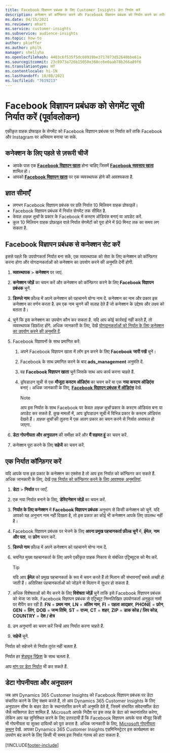 ```yaml
---
title: Facebook विज्ञापन प्रबंधक के लिए Customer Insights डेटा निर्यात करें
description: कनेक्शन को कॉन्फ़िगर करने और Facebook विज्ञापन प्रबंधक को निर्यात करने का तरीका जानें.
ms.date: 04/15/2021
ms.reviewer: mhart
ms.service: customer-insights
ms.subservice: audience-insights
ms.topic: how-to
author: pkieffer
ms.author: philk
manager: shellyha
ms.openlocfilehash: 4403c6f535f5dc60919be3717073d52640bbe61a
ms.sourcegitcommit: 23c8973a726b15050e368cc6e0aab78b266a89f6
ms.translationtype: HT
ms.contentlocale: hi-IN
ms.lasthandoff: 10/08/2021
ms.locfileid: "7619213"
---
```

# <a name="export-segments-list-to-facebook-ads-manager-preview"></a>Facebook विज्ञापन प्रबंधक को सेगमेंट सूची निर्यात करें (पूर्वावलोकन)

एकीकृत ग्राहक प्रोफाइल के सेगमेंट को Facebook विज्ञापन प्रबंधक पर निर्यात करें ताकि Facebook और Instagram पर अभियान बनाया जा सके.

## <a name="prerequisites-for-connection"></a>कनेक्शन के लिए पहले से ज़रूरी चीजें

- आपके पास एक [**Facebook विज्ञापन खाता**](https://www.facebook.com/business/learn/lessons/step-by-step-ads-manager-account) होना चाहिए जिसमें [**Facebook व्यवसाय खाता**](https://business.facebook.com/) शामिल हो।
- आपको [**Facebook विज्ञापन खाता**](https://www.facebook.com/business/learn/lessons/step-by-step-ads-manager-account) पर एक व्यवस्थापक होने की आवश्यकता है.

## <a name="known-limitations"></a>ज्ञात सीमाएँ

- लगभग Facebook विज्ञापन प्रबंधक पर प्रति निर्यात 10 मिलियन ग्राहक प्रोफाइलें।
- Facebook विज्ञापन प्रबंधक में निर्यात सेगमेंट तक सीमित है.
- केवल *ग्राहक सूची* के प्रकार के Facebook में कस्टम ऑडियंस बनाएं या अपडेट करें.
- कुल 10 मिलियन ग्राहक प्रोफ़ाइल वाले निर्यात सेगमेंटों को पूरा होने में 90 मिनट तक का समय लग सकता है.

## <a name="set-up-connection-to-facebook-ads-manager"></a>Facebook विज्ञापन प्रबंधक से कनेक्शन सेट करें

इससे पहले कि उपयोगकर्ता निर्यात बना सकें, एक व्यवस्थापक को सेवा के लिए कनेक्शन को कॉन्फ़िगर करना होगा और योगदानकर्ताओं को कनेक्शन का उपयोग करने की अनुमति देनी होगी.

1. **व्यवस्थापक** > **कनेक्शन** पर जाएं.

1. **कनेक्शन जोड़ें** का चयन करें और कनेक्शन को कॉन्फ़िगर करने के लिए **Facebook विज्ञापन प्रबंधक** चुनें.

1. **डिस्प्ले नाम** फ़ील्ड में अपने कनेक्शन को पहचानने योग्य नाम दें. कनेक्शन का नाम और प्रकार इस कनेक्शन का वर्णन करता है. हम एक नाम चुनने की सलाह देते हैं जो कनेक्शन के उद्देश्य और लक्ष्य को बताता है।

1. चुनें कि इस कनेक्शन का उपयोग कौन कर सकता है. यदि आप कोई कार्रवाई नहीं करते हैं, तो व्यवस्थापक डिफ़ॉल्ट होंगे. अधिक जानकारी के लिए, देखें [योगदानकर्ताओं को निर्यात के लिए कनेक्शन का उपयोग करने की अनुमति दें](connections.md#allow-contributors-to-use-a-connection-for-exports).

1. Facebook विज्ञापनों के साथ प्रमाणित करें: 

   1. अपने Facebook विज्ञापन खाता में लॉग इन करने के लिए **Facebook जारी रखें** चुनें।

   1. Facebook के साथ प्रमाणित करने के बाद **ads_management** अनुमति दें.

   1. वह **Facebook विज्ञापन खाता** चुनें जिसके साथ आप कार्य करना चाहते हैं.

   1. ड्रॉपडाउन सूची से एक **मौजूदा कस्टम ऑडिएंस** का चयन करें या एक **नया कस्टम ऑडिएंस** बनाएं। अधिक जानकारी के लिए, [**Facebook विज्ञापन प्रबंधक में ऑडिएंस**](https://www.facebook.com/business/help/744354708981227?id=2469097953376494) देखें.
      > [!NOTE]
      > आप इस निर्यात के साथ Facebook पर केवल *ग्राहक सूची* प्रकार के कस्टम ऑडियंस बना या अपडेट कर सकते हैं. कुछ मामलों में, आप ड्रॉपडाउन सूची में विभिन्न प्रकार के कस्टम ऑडियंस देखते हैं। *ग्राहक सूची* की तुलना में एक अलग प्रकार का चयन करने से निर्यात असफल हो जाएगा. 

1. **डेटा गोपनीयता और अनुपालन** की समीक्षा करें और **मैं सहमत हूं** का चयन करें.

1. कनेक्शन पूरा करने के लिए **सहेजें** का चयन करें.

## <a name="configure-an-export"></a>एक निर्यात कॉन्फ़िगर करें

यदि आपके पास इस प्रकार के कनेक्शन का एक्सेस है तो आप इस निर्यात को कॉन्फ़िगर कर सकते हैं. अधिक जानकारी के लिए, देखें [एक निर्यात को कॉन्फ़िगर करने के लिए आवश्यक अनुमतियां](export-destinations.md#set-up-a-new-export).

1. **डेटा** > **निर्यात** पर जाएँ.

1. एक नया निर्यात बनाने के लिए, **डेस्टिनेशन जोड़ें** का चयन करें. 

1. **निर्यात के लिए कनेक्शन** में **Facebook विज्ञापन प्रबंधक** अनुभाग से किसी कनेक्शन को चुनें. यदि आपको यह अनुभाग नाम नहीं दिखता है, तो इस प्रकार का कोई भी कनेक्शन आपके लिए उपलब्ध नहीं है।

1. Facebook विज्ञापन प्रबंधक पर भेजने के लिए **अपना प्रमुख पहचानकर्ता फ़ील्ड चुनें** में, **ईमेल**, **नाम और पता**, या **फ़ोन** चयन करें. 

1. **डिस्प्ले नाम** फ़ील्ड में अपने कनेक्शन को पहचानने योग्य नाम दें.

1. चयनित मुख्य पहचानकर्ता के लिए अपने एकीकृत ग्राहक निकाय से संबंधित एट्रिब्यूट्स को मैप करें.
   > [!TIP]
   > यदि आप **ईमेल** को प्रमुख पहचानकर्ता के रूप में चयन करते हैं तो मिलान की संभावनाएँ सबसे अच्छी हो जाती हैं। अतिरिक्त पहचानकर्ताओं को जोड़ने से मिलान में सुधार हो सकता है.

1. अधिक विशेषताओं को मैप करने के लिए **विशेषता जोड़ें** चुनें ताकि इसे Facebook विज्ञापन प्रबंधक को भेजा जा सके. Facebook विज्ञापन प्रबंधक से एट्रिब्यूट निम्नलिखित उपयोगकर्ता अनुकूल नामों पर मैपिंग कर रही हैं: **FN** = **प्रथम नाम**, **LN** = **अंतिम नाम**, **FI** = **पहला आद्यक्षर**, **PHONE** = **फ़ोन**, **GEN** = **लिंग**, **DOB** = **जन्म तिथि**, **ST** = **राज्य**, **CT** = **शहर**, **ZIP** = **डाक कोड / ज़िप कोड**, **COUNTRY** = **देश / क्षेत्र**

1. उन अनुभागों का चयन करें जिन्हें आप निर्यात करना चाहते हैं.

1. **सहेजें** चुनें.

निर्यात को सहेजने से निर्यात तुरंत नहीं चलता है.

निर्यात हर [शेड्यूल रिफ़्रेश](system.md#schedule-tab) के साथ चलता है. 

आप [मांग पर डेटा निर्यात](export-destinations.md#run-exports-on-demand) भी कर सकते हैं. 

## <a name="data-privacy-and-compliance"></a>डेटा गोपनीयता और अनुपालन

जब आप Dynamics 365 Customer Insights को Facebook विज्ञापन प्रबंधक पर डेटा संचारित करने के लिए सक्षम करते हैं, तो आप Dynamics 365 Customer Insights के लिए अनुपालन सीमा के बाहर डेटा के स्थानांतरित करने की अनुमति देते हैं, जिसमें संभावित संवेदनशील डेटा जैसे व्यक्तिगत डेटा शामिल हैं. Microsoft आपके निर्देश पर इस तरह के डेटा को स्थानांतरित करेगा, लेकिन आप यह सुनिश्चित करने के लिए उत्तरदायी हैं कि Facebook विज्ञापन आपके पास मौजूद किसी भी गोपनीयता या सुरक्षा दायित्वों को पूरा करता है. अधिक जानकारी के लिए, [Microsoft गोपनीयता कथन](https://go.microsoft.com/fwlink/?linkid=396732) देखें.
आपका Dynamics 365 Customer Insights एडमिनिस्ट्रेटर इस कार्यक्षमता का उपयोग बंद करने के लिए किसी भी समय इस निर्यात गंतव्य को हटा सकता है.


[!INCLUDE[footer-include](../includes/footer-banner.md)]

